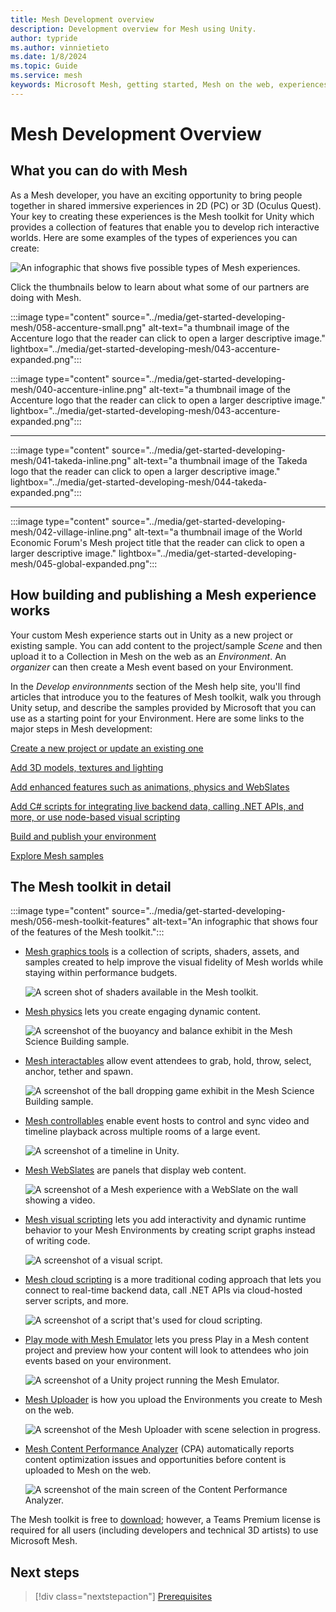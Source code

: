 ```yaml
---
title: Mesh Development overview
description: Development overview for Mesh using Unity.
author: typride
ms.author: vinnietieto
ms.date: 1/8/2024
ms.topic: Guide
ms.service: mesh
keywords: Microsoft Mesh, getting started, Mesh on the web, experiences, environments
---
```


# Mesh Development Overview

## What you can do with Mesh

As a Mesh developer, you have an exciting opportunity to bring people together in shared immersive experiences in 2D (PC) or 3D (Oculus Quest). Your key to creating these experiences is the Mesh toolkit for Unity which provides a collection of features that enable you to develop rich interactive worlds. Here are some examples of the types of experiences you can create:

![An infographic that shows five possible types of Mesh experiences.](../media/get-started-developing-mesh/039-mesh-examples.png)

Click the thumbnails below to learn about what some of our partners are doing with Mesh.

:::image type="content" source="../media/get-started-developing-mesh/058-accenture-small.png" alt-text="a thumbnail image of the Accenture logo that the reader can click to open a larger descriptive image." lightbox="../media/get-started-developing-mesh/043-accenture-expanded.png":::

:::image type="content" source="../media/get-started-developing-mesh/040-accenture-inline.png" alt-text="a thumbnail image of the Accenture logo that the reader can click to open a larger descriptive image." lightbox="../media/get-started-developing-mesh/043-accenture-expanded.png":::

---

:::image type="content" source="../media/get-started-developing-mesh/041-takeda-inline.png" alt-text="a thumbnail image of the Takeda logo that the reader can click to open a larger descriptive image." lightbox="../media/get-started-developing-mesh/044-takeda-expanded.png":::

---

:::image type="content" source="../media/get-started-developing-mesh/042-village-inline.png" alt-text="a thumbnail image of the World Economic Forum's Mesh project title that the reader can click to open a larger descriptive image." lightbox="../media/get-started-developing-mesh/045-global-expanded.png":::

## How building and publishing a Mesh experience works

Your custom Mesh experience starts out in Unity as a new project or existing sample. You can add content to the project/sample *Scene* and then upload it to a Collection in Mesh on the web as an *Environment*. An *organizer* can then create a Mesh event based on your Environment.

In the *Develop environnments* section of the Mesh help site, you'll find articles that introduce you to the features of Mesh toolkit, walk you through Unity setup, and describe the samples provided by Microsoft that you can use as a starting point for your Environment. Here are some links to the major steps in Mesh development:

[Create a new project or update an existing one](../develop/build-your-basic-environment/create-a-new-project-or-update.md)

[Add 3D models, textures and lighting](../develop/design/overview.md)

[Add enhanced features such as animations, physics and WebSlates](../develop/enhance-your-environment/enhanced-features-overview.md)

[Add C# scripts for integrating live backend data, calling .NET APIs, and more, or use node-based visual scripting](../develop/script-your-scene-logic/mesh-scripting-overview.md)

[Build and publish your environment](../develop/make-your-environment-available/build-and-publish-your-environment.md)

[Explore Mesh samples](../develop/getting-started/samples/samples-overview.md)

## The Mesh toolkit in detail

:::image type="content" source="../media/get-started-developing-mesh/056-mesh-toolkit-features" alt-text="An infographic that shows four of the features of the Mesh toolkit.":::

* [Mesh graphics tools](design/overview.md) is a collection of scripts, shaders, assets, and samples created to help improve the visual fidelity of Mesh worlds while staying within performance budgets.

    ![A screen shot of shaders available in the Mesh toolkit.](../media/get-started-developing-mesh/057-mesh-graphics-tools.png)

* [Mesh physics](enhance-your-environment/physics/mesh-physics-overview.md) lets you create engaging dynamic content.

    ![A screenshot of the buoyancy and balance exhibit in the Mesh Science Building sample.](../media/get-started-developing-mesh/047-buoyancy-and-balance.png)

* [Mesh interactables](enhance-your-environment/avatar-and-object-interactions/interactables.md) allow event attendees to grab, hold, throw, select, anchor, tether and spawn.

    ![A screenshot of the ball dropping game exhibit in the Mesh Science Building sample.](../media/get-started-developing-mesh/048-ball-game.png)

* [Mesh controllables](enhance-your-environment/multi-room-sync.md) enable event hosts to control and sync video and timeline playback across multiple rooms of a large event.

    ![A screenshot of a timeline in Unity.](../media/get-started-developing-mesh/049-timeline.png)

* [Mesh WebSlates](enhance-your-environment/webcontent.md) are panels that display web content.

    ![A screenshot of a Mesh experience with a WebSlate on the wall showing a video.](../media/get-started-developing-mesh/050-webslate.png)

* [Mesh visual scripting](script-your-scene-logic/visual-scripting/visual-scripting-overview.md) lets you add interactivity and dynamic runtime behavior to your Mesh Environments by creating script graphs instead of writing code.

    ![A screenshot of a visual script.](../media/get-started-developing-mesh/051-visual-scripting.png)

* [Mesh cloud scripting](script-your-scene-logic/cloud-scripting/cloud-scripting-basic-concepts.md) is a more traditional coding approach that lets you connect to real-time backend data, call .NET APIs via cloud-hosted server scripts, and more.

    ![A screenshot of a script that's used for cloud scripting.](../media/get-started-developing-mesh/052-cloud-scripting.png)

* [Play mode with Mesh Emulator](debug-and-optimize-performance/mesh-emulator.md) lets you press Play in a Mesh content project and preview how your content will look to attendees who join events based on your environment.

    ![A screenshot of a Unity project running the Mesh Emulator.](../media/get-started-developing-mesh/053-play-mode.png)

* [Mesh Uploader](make-your-environment-available/build-and-publish-your-environment.md) is how you upload the Environments you create to Mesh on the web.

    ![A screenshot of the Mesh Uploader with scene selection in progress.](../media/get-started-developing-mesh/054-mesh-uploader.png)

* [Mesh Content Performance Analyzer](debug-and-optimize-performance/cpa.md) (CPA) automatically reports content optimization issues and opportunities before content is uploaded to Mesh on the web.

    ![A screenshot of the main screen of the Content Performance Analyzer.](../media/get-started-developing-mesh/055-content-performance-analyzer.png)

The Mesh toolkit is free to [download](../develop/build-your-basic-environment/add-the-mesh-toolkit-package.md); however, a Teams Premium license is required for all users (including developers and technical 3D artists) to use Microsoft Mesh.

## Next steps

 > [!div class="nextstepaction"]
 > [Prerequisites](getting-started/prerequisites.md)

